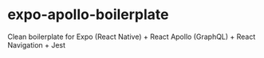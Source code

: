 # expo-apollo-boilerplate
Clean boilerplate for Expo (React Native) + React Apollo (GraphQL) + React Navigation + Jest

